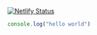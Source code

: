[![Netlify Status](https://api.netlify.com/api/v1/badges/2c5e0af6-07c5-48fc-963b-397945e02d3f/deploy-status)](https://housy.netlify.app/)


```javascript
console.log("hello world")
```

